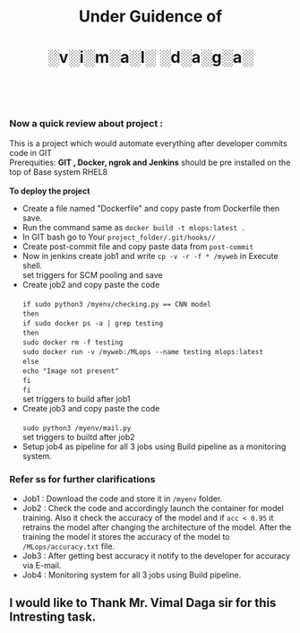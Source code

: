 # <div align=center> Under Guidence of </div>
# <div align=center> ░v░i░m░a░l░ ░d░a░g░a░</div><br/><br/>
### Now a quick review about project :<br/>
This is a project which would automate everything after developer commits code in GIT<br/>
Prerequities: **GIT , Docker, ngrok and Jenkins** should be pre installed on the top of Base system RHEL8<br/><br/>
**To deploy the project**
- Create a file named "Dockerfile" and copy paste from Dockerfile then save.
- Run the command same as `docker build -t mlops:latest .`
- In GIT bash go to Your `project_folder/.git/hooks//`
- Create post-commit file and copy paste data from `post-commit`
- Now in jenkins create job1 and write `cp -v -r -f * /myweb` in Execute shell.<br/>
  set triggers for SCM pooling and save
- Create job2 and copy paste the code <br/><br/>
`if sudo python3 /myenv/checking.py == CNN model`<br/>
`then`<br/>
`if sudo docker ps -a | grep testing`<br/>
`then`<br/>
`sudo docker rm -f testing`<br/>
`sudo docker run -v /myweb:/MLops --name testing mlops:latest`<br/>
`else`<br/>
`echo "Image not present"`<br/>
`fi`<br/>
`fi`<br/>
   set triggers to build after job1
- Create job3 and copy paste the code <br/><br/>
  `sudo python3 /myenv/mail.py`<br/>
   set triggers to builtd after job2
- Setup job4  as pipeline for all 3 jobs using Build pipeline as a monitoring system.

### Refer ss for further clarifications

- Job1 : Download the code and store it in `/myenv` folder.<br/>
- Job2 : Check the code and accordingly launch the container for model training. Also it check the accuracy of the model and if `acc < 0.95` it retrains the model after changing the architecture of the model. After the training the model it stores the accuracy of the model to `/MLops/accuracy.txt` file.<br/>
- Job3 : After getting best accuracy it notify to the developer for accuracy via E-mail.<br/>
- Job4 : Monitoring system for all 3 jobs using Build pipeline.<br/>



## I would like to Thank Mr. Vimal Daga sir for this Intresting task.
